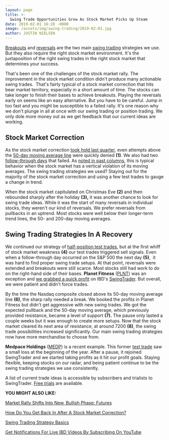 ```yaml
---
layout: page
title: >-
  Swing Trade Opportunities Grow As Stock Market Picks Up Steam
date: 2019-02-01 16:28 -0800
image: /assets/img/swing-trading/2019-02-01.jpg
author: JUSTIN NIELSEN
---
```






[Breakouts](https://www.investors.com/how-to-invest/investors-corner/stocks-on-the-rise-breakout-stocks/) and [reversals](https://www.investors.com/research/swing-trading/buying-early-but-buying-smart-with-stock-reversals/) are the two main [swing trading](https://www.investors.com/research/swing-trading/swing-trading-strategy-basics/) strategies we use. But they also require the right stock market environment. It's the juxtaposition of the right swing trades in the right stock market that determines your success.




That's been one of the challenges of the stock market rally. The improvement in the stock market condition didn't produce many actionable swing trades.  That's fairly typical of a stock market correction that hits bear market territory, especially in a short amount of time. The stocks can take longer to finish their bases to achieve breakouts. Playing the reversals early on seems like an easy alternative. But you have to be careful. Jump in too fast and you might be susceptible to a failed rally. It's one reason why we don't plunge in all at once with our swing trading or position trading. We only dole more money out as we get feedback that our current ideas are working.


Stock Market Correction
-----------------------


As the stock market correction [took hold last quarter](https://www.investors.com/research/swing-trading/bear-market-2011-stock-market-correction/), even attempts above the [50-day moving average line](https://www.investors.com/how-to-invest/investors-corner/50-day-moving-average/) were quickly denied **(1)**. We also had two [follow-through days](https://www.investors.com/ibd-university/market-timing/market-bottoms/) that failed. As [noted in past columns](https://www.investors.com/research/swing-trading/stock-market-correction-swing-trading/), this is typical behavior when the stock market has a vertical violation of its moving averages. The swing trading strategies we used? Staying out for the majority of the stock market correction and using a few test trades to gauge a change in trend.


When the stock market capitulated on Christmas Eve **(2)** and then rebounded sharply after the holiday **(3),** it was another chance to look for swing trade ideas. While it was the start of many reversals in individual stocks, they weren't our kind of reversals. We prefer reversals from pullbacks in an uptrend. Most stocks were well below their longer-term trend lines, the 50- and 200-day moving averages.


Swing Trading Strategies In A Recovery
--------------------------------------


We continued our strategy of [half-position test trades](https://www.investors.com/research/swing-trading/twilio-stock-cut-your-losses/), but at the first whiff of stock market weakness **(4)** our test trades triggered sell signals. Even when a follow-through day occurred on the S&P 500 the next day **(5)**,  it was hard to find proper swing trade setups. At that point, reversals were extended and breakouts were still scarce. Most stocks still had work to do on the right-hand side of their bases. **Planet Fitness** ([PLNT](https://research.investors.com/quote.aspx?symbol=PLNT)) was an exception and [we grabbed a quick profit](https://www.investors.com/research/swing-trading/when-to-sell-stock-for-profit-depends-on-your-goals/) on IBD's [SwingTrader](http://shop.investors.com/offer/splashresponsive.aspx?id=SwingTrader&src=A011LPH). But overall, we were patient and didn't force trades.


By the time the Nasdaq composite closed above its 50-day moving average line **(6)**, the sharp rally needed a break. We booked the profits in Planet Fitness but didn't get aggressive with new swing trades. We got the expected pullback and the 50-day moving average, which previously provided resistance, became a level of support **(7).** The pause only lasted a couple weeks but it was enough to create more setups. Now that the stock market cleared its next area of resistance, at around 7200 **(8)**, the swing trade possibilities increased significantly. Our main swing trading strategies now have more merchandise to choose from.


**Medpace Holdings** ([MEDP](https://research.investors.com/quote.aspx?symbol=MEDP)) is a recent example. This former [test trade](https://www.investors.com/research/swing-trading/half-position-test-trade-reduces-risk/) saw a small loss at the beginning of the year. After a pause, it rejoined SwingTrader and we started taking profits as it hit our profit goals. Staying flexible, keeping stocks on our radar, and being patient continue to be the swing trading strategies we use consistently.


A list of current trade ideas is accessible by subscribers and trialists to SwingTrader. [Free trials](http://shop.investors.com/offer/splashresponsive.aspx?id=SwingTrader&src=A011LPH) are available.


**YOU MIGHT ALSO LIKE:**


[Market Rally Shifts Into New, Bullish Phase: Futures](https://www.investors.com/market-trend/stock-market-today/dow-jones-futures-current-stock-market-rally-top-stocks/)


[How Do You Get Back In After A Stock Market Correction?](https://www.investors.com/research/swing-trading/stock-market-corrections-swing-trading-strategies/)


[Swing Trading Strategy Basics](https://www.investors.com/research/swing-trading/swing-trading-strategy-basics/)


[Get Notifications For Live IBD Videos By Subscribing On YouTube](https://www.youtube.com/investorsbusinessdaily)




